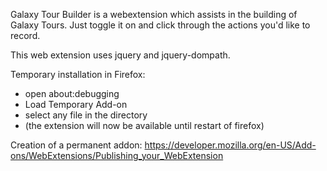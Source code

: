 Galaxy Tour Builder is a webextension which assists in the building of Galaxy
Tours.  Just toggle it on and click through the actions you'd like to record.

This web extension uses jquery and jquery-dompath.

Temporary installation in Firefox: 
- open about:debugging 
- Load Temporary Add-on
- select any file in the directory
- (the extension will now be available until restart of firefox)

Creation of a permanent addon: 
https://developer.mozilla.org/en-US/Add-ons/WebExtensions/Publishing_your_WebExtension
